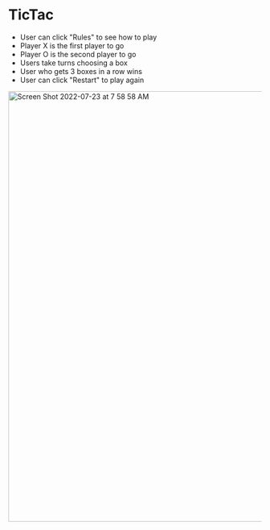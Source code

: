 # TicTac
<ul> 
<li> User can click "Rules" to see how to play </li>
<li> Player X is the first player to go </li>
<li> Player O is the second player to go </li>
<li> Users take turns choosing a box </li>
<li> User who gets 3 boxes in a row wins </>
<li> User can click "Restart" to play again


</ul>


<img width="855" alt="Screen Shot 2022-07-23 at 7 58 58 AM" src="https://user-images.githubusercontent.com/87343330/180603927-c9ee64a1-28dd-43e1-9eaa-755bae70f2cd.png">
